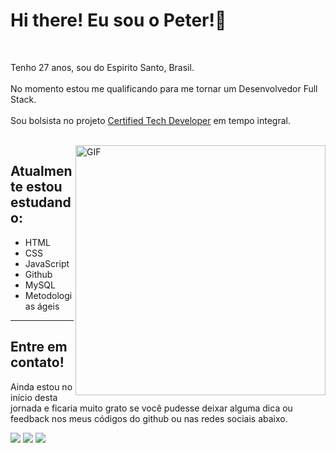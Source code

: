 <h1>Hi there! Eu sou o Peter!👋</h1>
<br>
<p>
    Tenho 27 anos, sou do Espirito Santo, Brasil. 
    <br>
    <br>
    No momento estou me qualificando para me tornar um Desenvolvedor Full Stack.
    <br>
    <br>
    Sou bolsista no projeto <a href="https://www.youtube.com/watch?v=q_-P92HI1rg&t=40s" target="_blank" rel="noopener noreferrer">Certified Tech Developer</a> em tempo integral. 
</p>
<br>

<img align="right" alt="GIF" src="https://media.giphy.com/media/3l5yJWhnbw5yyqDcQg/giphy.gif" width="400px" />
<div align="left">
<h2>Atualmente estou estudando:</h2>
<ul>
    <li>HTML</li>
    <li>CSS</li>
    <li>JavaScript</li>
    <li>Github</li>
    <li>MySQL</li>
    <li>Metodologias ágeis</li>
    
</ul>
</div>
    
<hr>

<h2>Entre em contato!</h2>
<p>Ainda estou no início desta jornada e ficaria muito grato se você pudesse deixar alguma dica ou feedback nos meus códigos do github ou nas redes sociais abaixo.</p>


  <a href="https://instagram.com/peter.leite" target="_blank"><img src="https://img.shields.io/badge/-Instagram-%23333?style=for-the-badge&logo=instagram&logoColor=white" target="_blank"></a>
 <a href = "mailto:peterleite.dev@gmail.com"><img src="https://img.shields.io/badge/-Gmail-red?style=for-the-badge&logo=gmail&logoColor=white" target="_blank"></a>
<a href="https://www.linkedin.com/in/peter-leite-6b4754202/" target="_blank"><img src="https://img.shields.io/badge/-LinkedIn-%230077B5?style=for-the-badge&logo=linkedin&logoColor=white" target="_blank"></a> 

